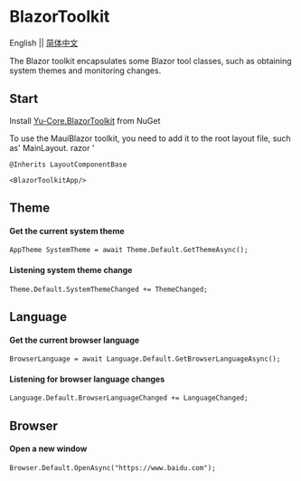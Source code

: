 # BlazorToolkit

English || [简体中文](/README.zh-CN.md)

The Blazor toolkit encapsulates some Blazor tool classes, such as obtaining system themes and monitoring changes.

## Start
Install [Yu-Core.BlazorToolkit](https://www.nuget.org/packages/Yu-Core.BlazorToolkit) from NuGet

To use the MauiBlazor toolkit, you need to add it to the root layout file, such as' MainLayout. razor '

```
@Inherits LayoutComponentBase

<BlazorToolkitApp/>
```

## Theme
#### Get the current system theme
```
AppTheme SystemTheme = await Theme.Default.GetThemeAsync();
```
#### Listening system theme change
```
Theme.Default.SystemThemeChanged += ThemeChanged;
```

## Language
#### Get the current browser language
```
BrowserLanguage = await Language.Default.GetBrowserLanguageAsync();
```
#### Listening for browser language changes
```
Language.Default.BrowserLanguageChanged += LanguageChanged;
```

## Browser
#### Open a new window
```
Browser.Default.OpenAsync("https://www.baidu.com");
```